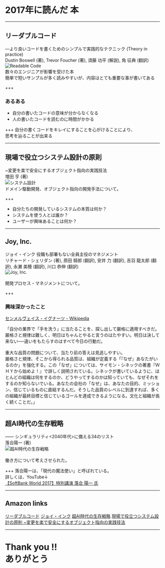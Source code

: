 # 2017年に読んだ 本

---
## リーダブルコード
―より良いコードを書くためのシンプルで実践的なテクニック (Theory in practice)<br>
Dustin Boswell (著),‎ Trevor Foucher (著),‎ 須藤 功平 (解説),‎ 角 征典  (翻訳)<br>
![Readable Code](assets/images/readable.jpg)<br>
数々のエンジニアが影響を受けた本<br>
簡単で短いサンプルが多く読みやすいが、内容はとても重要な事が書いてある

+++
### あるある

- 自分の書いたコードの意味が分からなくなる
- 人の書いたコードを読むのに時間がかかる

+++
自分の書くコードをキレイにすることを心がけることにより、<br>
思考を辿ることが出来る

---

## 現場で役立つシステム設計の原則
~変更を楽で安全にするオブジェクト指向の実践技法<br>
増田 亨 (著)<br>
![システム設計](assets/images/genba.jpg)<br>
ドメイン駆動開発、オブジェクト指向の開発手法について。

+++
- 自分たちの開発しているシステムの本質は何か？
- システムを使う人とは誰か？
- ユーザーが興味あることは何か？

---

## Joy, Inc.
ジョイ・インク 役職も部署もない全員主役のマネジメント<br>
リチャード・シェリダン (著),‎ 原田 騎郎 (翻訳),‎ 安井 力  (翻訳),‎ 吉羽 龍太郎  (翻訳),‎ 永瀬 美穂  (翻訳),‎ 川口 恭伸 (翻訳)<br>
![Joy, Inc.](assets/images/joy.jpg)<br>
<br>
開発プロセス・マネジメントについて。

+++
### 興味深かったこと
[センメルヴェイス・イグナーツ - Wikipedia](https://ja.wikipedia.org/wiki/%E3%82%BB%E3%83%B3%E3%83%A1%E3%83%AB%E3%83%B4%E3%82%A7%E3%82%A4%E3%82%B9%E3%83%BB%E3%82%A4%E3%82%B0%E3%83%8A%E3%83%BC%E3%83%84)<br>

「自分の業界で「手を洗う」に当たることを、探し出して厳格に適用すべきだ。<br>
厳格さと規律は難しく、明日はちゃんとやると言うのはたやすい。明日は決して来ない──違いをもたらすのはすべて今日の行動だ。<br>
<br>
重大な品質の問題について、当たり前の答えは見逃しやすい。<br>
厳格さと規律、そこから得られる品質は、組織が定義する「『なぜ』あなたがいるのか」を強化する。この「なぜ」については、サイモン・シネックの著書『ＷＨＹから始めよ！』で詳しく説明されている。シネックが書いているように、ほとんどの組織は何をするのか、どうやってするのかは知っていても、なぜそれをするのか知らないでいる。あなたの会社の「なぜ」は、あなたの目的、ミッション、信じているものに直結するんだ。そうした品質のレベルに到達すれば、多くの組織が最終目標と信じているゴールを達成できるようになる。文化と組織が長く続くことだ。」<br>

---

## 超AI時代の生存戦略
―― シンギュラリティ<2040年代>に備える34のリスト<br>
落合陽一 (著)<br>
![超AI時代の生存戦略](assets/images/super-ai.jpg)<br>
<br>
働き方について考えさせられた。

+++
落合陽一は、「現代の魔法使い」と呼ばれている。<br>
詳しくは、YouTube↓<br>
[【SoftBank World 2017】特別講演 落合 陽一 氏](https://youtu.be/_dUPcFfjnLE)


---

## Amazon links

[リーダブルコード](http://amzn.asia/8kdG6Ld)
[ジョイ・インク](http://amzn.asia/czIIfOo)
[超AI時代の生存戦略](http://amzn.asia/7SgaWVP)
[現場で役立つシステム設計の原則 ~変更を楽で安全にするオブジェクト指向の実践技法](http://amzn.asia/a6EJfjv)

---
# Thank you !! <br> ありがとう
